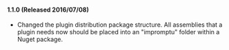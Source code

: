 #### 1.1.0 (Released 2016/07/08)
* Changed the plugin distribution package structure. All assemblies that a plugin needs now should be placed into an "impromptu" folder within a Nuget package. 